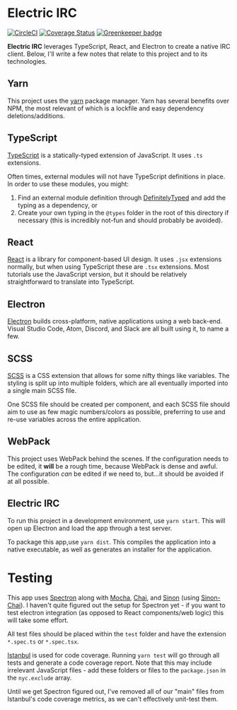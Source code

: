 # Electric IRC
[![CircleCI](https://circleci.com/gh/aszecsei/electric-irc/tree/master.svg?style=svg)](https://circleci.com/gh/aszecsei/electric-irc/tree/master)
[![Coverage Status](https://coveralls.io/repos/github/aszecsei/electric-irc/badge.svg?branch=master)](https://coveralls.io/github/aszecsei/electric-irc?branch=master)
[![Greenkeeper badge](https://badges.greenkeeper.io/aszecsei/electric-irc.svg)](https://greenkeeper.io/)

**Electric IRC** leverages TypeScript, React, and Electron to create a native IRC client. Below, I'll write a few notes that relate to this project and to its technologies.

## Yarn
This project uses the [yarn](https://yarnpkg.com/en/) package manager. Yarn has several benefits over NPM, the most relevant of which is a lockfile and easy dependency deletions/additions.

## TypeScript
[TypeScript](https://www.typescriptlang.org) is a statically-typed extension of JavaScript. It uses `.ts` extensions.

Often times, external modules will not have TypeScript definitions in place. In order to use these modules, you might:
1. Find an external module definition through [DefinitelyTyped](http://definitelytyped.org) and add the typing as a dependency, or
2. Create your own typing in the `@types` folder in the root of this directory if necessary (this is incredibly not-fun and should probably be avoided).

## React
[React](https://reactjs.org) is a library for component-based UI design. It uses `.jsx` extensions normally, but when using TypeScript these are `.tsx` extensions. Most tutorials use the JavaScript version, but it should be relatively straightforward to translate into TypeScript.

## Electron
[Electron](https://electronjs.org) builds cross-platform, native applications using a web back-end. Visual Studio Code, Atom, Discord, and Slack are all built using it, to name a few.

## SCSS
[SCSS](http://sass-lang.com) is a CSS extension that allows for some nifty things like variables. The styling is split up into multiple folders, which are all eventually imported into a single main SCSS file.

One SCSS file should be created per component, and each SCSS file should aim to use as few magic numbers/colors as possible, preferring to use and re-use variables across the entire application.

## WebPack
This project uses WebPack behind the scenes. If the configuration needs to be edited, it **will** be a rough time, because WebPack is dense and awful. The configuration *can* be edited if we need to, but...it should be avoided if at all possible.

## Electric IRC
To run this project in a development environment, use `yarn start`. This will open up Electron and load the app through a test server.

To package this app,use `yarn dist`. This compiles the application into a native executable, as well as generates an installer for the application.

# Testing
This app uses [Spectron](https://electronjs.org/spectron) along with [Mocha](https://mochajs.org), [Chai](http://chaijs.com), and [Sinon](sinonjs.org/) (using [Sinon-Chai](https://github.com/domenic/sinon-chai)). I haven't quite figured out the setup for Spectron yet - if you want to test electron integration (as opposed to React components/web logic) this will take some effort.

All test files should be placed within the `test` folder and have the extension `*.spec.ts` or `*.spec.tsx`.

[Istanbul](https://istanbul.js.org) is used for code coverage. Running `yarn test` will go through all tests and generate a code coverage report. Note that this may include irrelevant JavaScript files - add these folders or files to the `package.json` in the `nyc.exclude` array.

Until we get Spectron figured out, I've removed all of our "main" files from Istanbul's code coverage metrics, as we can't effectively unit-test them.
